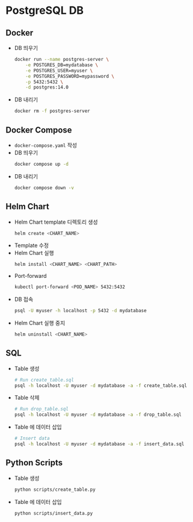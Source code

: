# PostgreSQL DB

## Docker
- DB 띄우기
    ```bash
    docker run --name postgres-server \
        -e POSTGRES_DB=mydatabase \
        -e POSTGRES_USER=myuser \
        -e POSTGRES_PASSWORD=mypassword \
        -p 5432:5432 \
        -d postgres:14.0
    ```
- DB 내리기
    ```bash
    docker rm -f postgres-server
    ```

## Docker Compose
- `docker-compose.yaml` 작성
- DB 띄우기
    ```bash
    docker compose up -d
    ```
- DB 내리기
    ```bash
    docker compose down -v
    ```

## Helm Chart
- Helm Chart template 디렉토리 생성
    ```bash
    helm create <CHART_NAME>
    ```
- Template 수정
- Helm Chart 실행
    ```bash
    helm install <CHART_NAME> <CHART_PATH>
    ```
- Port-forward
    ```bash
    kubectl port-forward <POD_NAME> 5432:5432
    ```
- DB 접속
    ```bash
    psql -U myuser -h localhost -p 5432 -d mydatabase
    ```
- Helm Chart 실행 중지
    ```bash
    helm uninstall <CHART_NAME>
    ```

## SQL
- Table 생성
    ```bash
    # Run create_table.sql
    psql -h localhost -U myuser -d mydatabase -a -f create_table.sql
    ```
- Table 삭제
    ```bash
    # Run drop_table.sql
    psql -h localhost -U myuser -d mydatabase -a -f drop_table.sql
    ```
- Table 에 데이터 삽입
    ```bash
    # Insert data
    psql -h localhost -U myuser -d mydatabase -a -f insert_data.sql
    ```

## Python Scripts
- Table 생성
    ```bash
    python scripts/create_table.py
    ```
- Table 에 데이터 삽입
    ```bash
    python scripts/insert_data.py
    ```
